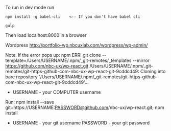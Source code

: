 To run in dev mode run

	npm install -g babel-cli 	<-- If you don't have babel cli

	gulp

Then load localhost:8000 in a browser

Wordpress
http://portfolio-wp.nbcuxlab.com/wordpress/wp-admin/


Note. 
If the error pops up:
npm ERR! git clone --template=/Users/USERNAME/.npm/_git-remotes/_templates --mirror https://github.com/nbc-ux/wp-react.git /Users/USERNAME/.npm/_git-remotes/git-https-github-com-nbc-ux-wp-react-git-9cddcd49: Cloning into bare repository '/Users/USERNAME/.npm/_git-remotes/git-https-github-com-nbc-ux-wp-react-git-9cddcd49'...
* USERNAME - your COMPUTER username

Run:
npm install --save git+https://USERNAME:PASSWORD@github.com/nbc-ux/wp-react.git;
npm install
* USERNAME - your git username
PASSWORD - your git password